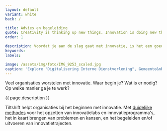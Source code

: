 ```yaml
---
layout: default
variant: white
back: /

title: Advies en begeleiding
quote: Creativity is thinking up new things. Innovation is doing new things.
order: 1

description: Voordat je aan de slag gaat met innovatie, is het een goed idee om duidelijk te formuleren wat je eigenlijk wil bereiken. En om in kaart te brengen welke problemen en ideeën er al leven op de werkvloer. Tiltshift helpt hierbij, strategie en executie.
keywords: 
labels:

image: /assets/img/foto/IMG_9253_scaled.jpg
caption: 'Explore "Digitalisering Interne Dienstverlening", Gemeente&nbsp;Amsterdam'
---
```

Veel organisaties worstelen met innovatie. Waar begin je? Wat is er nodig? Op welke manier ga je te werk?

{{ page.description }}

Tiltshift helpt organisaties bij het beginnen met innovatie. Met [duidelijke methodes](/methodes/) voor het opzetten van innovatielabs en innovatieprogramma's, het in kaart brengen van problemen en kansen, en het begeleiden en/of uitvoeren van innovatietrajecten.
